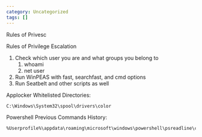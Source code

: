 ```yaml
---
category: Uncategorized
tags: []
---
```

Rules of Privesc

Rules of Privilege Escalation

1. Check which user you are and what groups you belong to
   1) whoami
   2) net user <username>
2. Run WinPEAS with fast, searchfast, and cmd options
3. Run Seatbelt and other scripts as well

Applocker Whitelisted Directories:

~~~
C:\Windows\System32\spool\drivers\color
~~~

Powershell Previous Commands History:

~~~
%Userprofile%\appdata\roaming\microsoft\windows\powershell\psreadline\consolehost_history.txt
~~~

